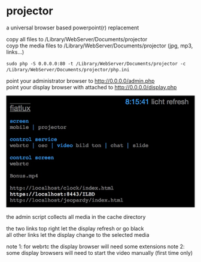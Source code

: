 # projector
a universal browser based powerpoint(r) replacement  

copy all files to /Library/WebServer/Documents/projector  
coyp the media files to /Library/WebServer/Documents/projector
(jpg, mp3, links...)

```
sudo php -S 0.0.0.0:80 -t /Library/WebServer/Documents/projector -c /Library/WebServer/Documents/projector/php.ini
```

point your administrator browser to http://0.0.0.0/admin.php  
point your display browser with attached to http://0.0.0.0/display.php  

![screenshot](screenshot.jpg "admin")

the admin script collects all media in the cache directory   

the two links top right let the display refresh or go black  
all other links let the display change to the selected media    

note 1: for webrtc the display browser will need some extensions
note 2: some display browsers will need to start the video manually (first time only)
